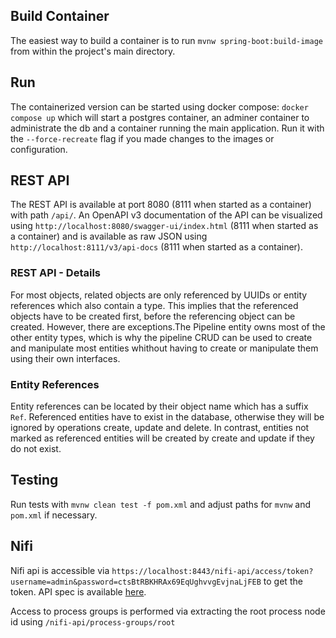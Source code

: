## Build Container
The easiest way to build a container is to run `mvnw spring-boot:build-image` from within the project's main directory.

## Run
The containerized version can be started using docker compose: `docker compose up` which will start a postgres container, an adminer container to administrate the db and a container running the main application. Run it with the `--force-recreate` flag if you made changes to the images or configuration. 
## REST API
The REST API is available at port 8080 (8111 when started as a container) with path `/api/`.
An OpenAPI v3 documentation of the API can be visualized using `http://localhost:8080/swagger-ui/index.html` (8111 when started as a container) and is available as raw JSON using `http://localhost:8111/v3/api-docs` (8111 when started as a container).
### REST API - Details
For most objects, related objects are only referenced by UUIDs or entity references which also contain a type. This implies that the referenced objects have to be created first, before the referencing object can be created.
However, there are exceptions.The Pipeline entity owns most of the other entity types, which is why the pipeline CRUD can be used to create and manipulate most entities whithout having to create or manipulate them using their own interfaces.
### Entity References
Entity references can be located by their object name which has a suffix `Ref`. Referenced entities have to exist in the database, otherwise they will be ignored by operations create, update and delete. In contrast, entities not marked as referenced entities will be created by create and update if they do not exist.
## Testing
Run tests with `mvnw clean test -f pom.xml` and adjust paths for `mvnw` and `pom.xml` if necessary.

## Nifi
Nifi api is accessible via `https://localhost:8443/nifi-api/access/token?username=admin&password=ctsBtRBKHRAx69EqUghvvgEvjnaLjFEB` to get the token. API spec is available [here](https://nifi.apache.org/docs/nifi-docs/rest-api/index.html).

Access to process groups is performed via extracting the root process node id using `/nifi-api/process-groups/root`